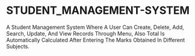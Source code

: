 # STUDENT_MANAGEMENT-SYSTEM
A Student Management System Where A User Can  Create, Delete, Add, Search, Update, And View Records Through Menu, Also Total Is Automatically  Calculated After Entering The Marks Obtained In Different Subjects.
